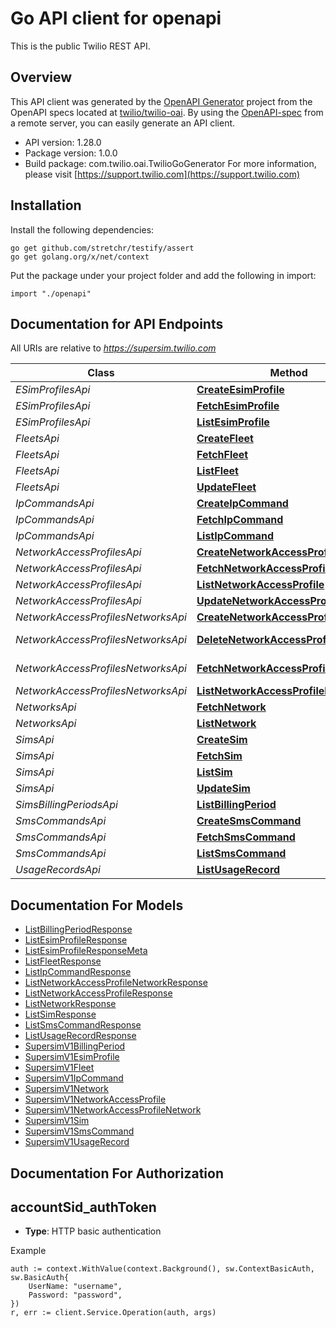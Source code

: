 # Go API client for openapi

This is the public Twilio REST API.

## Overview
This API client was generated by the [OpenAPI Generator](https://openapi-generator.tech) project from the OpenAPI specs located at [twilio/twilio-oai](https://github.com/twilio/twilio-oai/tree/main/spec).  By using the [OpenAPI-spec](https://www.openapis.org/) from a remote server, you can easily generate an API client.

- API version: 1.28.0
- Package version: 1.0.0
- Build package: com.twilio.oai.TwilioGoGenerator
For more information, please visit [https://support.twilio.com](https://support.twilio.com)

## Installation

Install the following dependencies:

```shell
go get github.com/stretchr/testify/assert
go get golang.org/x/net/context
```

Put the package under your project folder and add the following in import:

```golang
import "./openapi"
```

## Documentation for API Endpoints

All URIs are relative to *https://supersim.twilio.com*

Class | Method | HTTP request | Description
------------ | ------------- | ------------- | -------------
*ESimProfilesApi* | [**CreateEsimProfile**](docs/ESimProfilesApi.md#createesimprofile) | **Post** /v1/ESimProfiles | 
*ESimProfilesApi* | [**FetchEsimProfile**](docs/ESimProfilesApi.md#fetchesimprofile) | **Get** /v1/ESimProfiles/{Sid} | 
*ESimProfilesApi* | [**ListEsimProfile**](docs/ESimProfilesApi.md#listesimprofile) | **Get** /v1/ESimProfiles | 
*FleetsApi* | [**CreateFleet**](docs/FleetsApi.md#createfleet) | **Post** /v1/Fleets | 
*FleetsApi* | [**FetchFleet**](docs/FleetsApi.md#fetchfleet) | **Get** /v1/Fleets/{Sid} | 
*FleetsApi* | [**ListFleet**](docs/FleetsApi.md#listfleet) | **Get** /v1/Fleets | 
*FleetsApi* | [**UpdateFleet**](docs/FleetsApi.md#updatefleet) | **Post** /v1/Fleets/{Sid} | 
*IpCommandsApi* | [**CreateIpCommand**](docs/IpCommandsApi.md#createipcommand) | **Post** /v1/IpCommands | 
*IpCommandsApi* | [**FetchIpCommand**](docs/IpCommandsApi.md#fetchipcommand) | **Get** /v1/IpCommands/{Sid} | 
*IpCommandsApi* | [**ListIpCommand**](docs/IpCommandsApi.md#listipcommand) | **Get** /v1/IpCommands | 
*NetworkAccessProfilesApi* | [**CreateNetworkAccessProfile**](docs/NetworkAccessProfilesApi.md#createnetworkaccessprofile) | **Post** /v1/NetworkAccessProfiles | 
*NetworkAccessProfilesApi* | [**FetchNetworkAccessProfile**](docs/NetworkAccessProfilesApi.md#fetchnetworkaccessprofile) | **Get** /v1/NetworkAccessProfiles/{Sid} | 
*NetworkAccessProfilesApi* | [**ListNetworkAccessProfile**](docs/NetworkAccessProfilesApi.md#listnetworkaccessprofile) | **Get** /v1/NetworkAccessProfiles | 
*NetworkAccessProfilesApi* | [**UpdateNetworkAccessProfile**](docs/NetworkAccessProfilesApi.md#updatenetworkaccessprofile) | **Post** /v1/NetworkAccessProfiles/{Sid} | 
*NetworkAccessProfilesNetworksApi* | [**CreateNetworkAccessProfileNetwork**](docs/NetworkAccessProfilesNetworksApi.md#createnetworkaccessprofilenetwork) | **Post** /v1/NetworkAccessProfiles/{NetworkAccessProfileSid}/Networks | 
*NetworkAccessProfilesNetworksApi* | [**DeleteNetworkAccessProfileNetwork**](docs/NetworkAccessProfilesNetworksApi.md#deletenetworkaccessprofilenetwork) | **Delete** /v1/NetworkAccessProfiles/{NetworkAccessProfileSid}/Networks/{Sid} | 
*NetworkAccessProfilesNetworksApi* | [**FetchNetworkAccessProfileNetwork**](docs/NetworkAccessProfilesNetworksApi.md#fetchnetworkaccessprofilenetwork) | **Get** /v1/NetworkAccessProfiles/{NetworkAccessProfileSid}/Networks/{Sid} | 
*NetworkAccessProfilesNetworksApi* | [**ListNetworkAccessProfileNetwork**](docs/NetworkAccessProfilesNetworksApi.md#listnetworkaccessprofilenetwork) | **Get** /v1/NetworkAccessProfiles/{NetworkAccessProfileSid}/Networks | 
*NetworksApi* | [**FetchNetwork**](docs/NetworksApi.md#fetchnetwork) | **Get** /v1/Networks/{Sid} | 
*NetworksApi* | [**ListNetwork**](docs/NetworksApi.md#listnetwork) | **Get** /v1/Networks | 
*SimsApi* | [**CreateSim**](docs/SimsApi.md#createsim) | **Post** /v1/Sims | 
*SimsApi* | [**FetchSim**](docs/SimsApi.md#fetchsim) | **Get** /v1/Sims/{Sid} | 
*SimsApi* | [**ListSim**](docs/SimsApi.md#listsim) | **Get** /v1/Sims | 
*SimsApi* | [**UpdateSim**](docs/SimsApi.md#updatesim) | **Post** /v1/Sims/{Sid} | 
*SimsBillingPeriodsApi* | [**ListBillingPeriod**](docs/SimsBillingPeriodsApi.md#listbillingperiod) | **Get** /v1/Sims/{SimSid}/BillingPeriods | 
*SmsCommandsApi* | [**CreateSmsCommand**](docs/SmsCommandsApi.md#createsmscommand) | **Post** /v1/SmsCommands | 
*SmsCommandsApi* | [**FetchSmsCommand**](docs/SmsCommandsApi.md#fetchsmscommand) | **Get** /v1/SmsCommands/{Sid} | 
*SmsCommandsApi* | [**ListSmsCommand**](docs/SmsCommandsApi.md#listsmscommand) | **Get** /v1/SmsCommands | 
*UsageRecordsApi* | [**ListUsageRecord**](docs/UsageRecordsApi.md#listusagerecord) | **Get** /v1/UsageRecords | 


## Documentation For Models

 - [ListBillingPeriodResponse](docs/ListBillingPeriodResponse.md)
 - [ListEsimProfileResponse](docs/ListEsimProfileResponse.md)
 - [ListEsimProfileResponseMeta](docs/ListEsimProfileResponseMeta.md)
 - [ListFleetResponse](docs/ListFleetResponse.md)
 - [ListIpCommandResponse](docs/ListIpCommandResponse.md)
 - [ListNetworkAccessProfileNetworkResponse](docs/ListNetworkAccessProfileNetworkResponse.md)
 - [ListNetworkAccessProfileResponse](docs/ListNetworkAccessProfileResponse.md)
 - [ListNetworkResponse](docs/ListNetworkResponse.md)
 - [ListSimResponse](docs/ListSimResponse.md)
 - [ListSmsCommandResponse](docs/ListSmsCommandResponse.md)
 - [ListUsageRecordResponse](docs/ListUsageRecordResponse.md)
 - [SupersimV1BillingPeriod](docs/SupersimV1BillingPeriod.md)
 - [SupersimV1EsimProfile](docs/SupersimV1EsimProfile.md)
 - [SupersimV1Fleet](docs/SupersimV1Fleet.md)
 - [SupersimV1IpCommand](docs/SupersimV1IpCommand.md)
 - [SupersimV1Network](docs/SupersimV1Network.md)
 - [SupersimV1NetworkAccessProfile](docs/SupersimV1NetworkAccessProfile.md)
 - [SupersimV1NetworkAccessProfileNetwork](docs/SupersimV1NetworkAccessProfileNetwork.md)
 - [SupersimV1Sim](docs/SupersimV1Sim.md)
 - [SupersimV1SmsCommand](docs/SupersimV1SmsCommand.md)
 - [SupersimV1UsageRecord](docs/SupersimV1UsageRecord.md)


## Documentation For Authorization



## accountSid_authToken

- **Type**: HTTP basic authentication

Example

```golang
auth := context.WithValue(context.Background(), sw.ContextBasicAuth, sw.BasicAuth{
    UserName: "username",
    Password: "password",
})
r, err := client.Service.Operation(auth, args)
```

